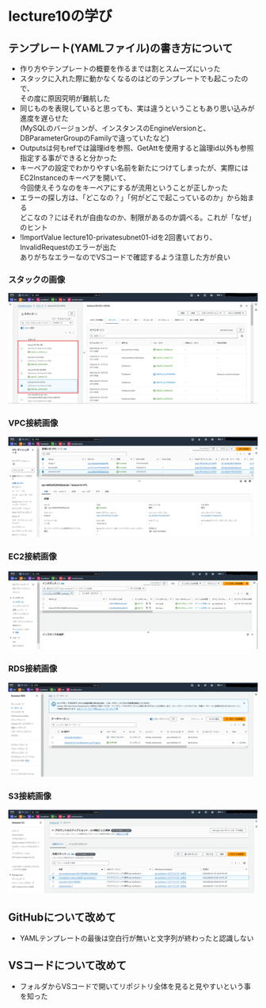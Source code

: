 # lecture10の学び

## テンプレート(YAMLファイル)の書き方について  
-  作り方やテンプレートの概要を作るまでは割とスムーズにいった 
- スタックに入れた際に動かなくなるのはどのテンプレートでも起こったので、  
  その度に原因究明が難航した 
- 同じものを表現していると思っても、実は違うということもあり思い込みが進度を遅らせた  
  (MySQLのバージョンが、インスタンスのEngineVersionと、DBParameterGroupのFamilyで違っていたなど)  
- Outputsは何もrefでは論理idを参照、GetAttを使用すると論理id以外も参照指定する事ができると分かった  
- キーペアの設定でわかりやすい名前を新たにつけてしまったが、実際にはEC2Instanceのキーペアを開いて、  
  今回使えそうなのをキーペアにするが流用ということが正しかった  
- エラーの探し方は、「どこなの？」「何がどこで起こっているのか」から始まる  
  どこなの？にはそれが自由なのか、制限があるのか調べる。これが「なぜ」のヒント  
- !ImportValue lecture10-privatesubnet01-idを2回書いており、InvalidRequestのエラーが出た  
  ありがちなエラーなのでVSコードで確認するよう注意した方が良い 
  
### スタックの画像  
![画像1](lecuture10image\lecture10-CFn.png)
### VPC接続画像 
![画像2](lecuture10image\lecture10-CFn-VPC.png)
### EC2接続画像  
![画像3](lecuture10image\lecture10-CFn-EC2.png)
### RDS接続画像  
![画像4](lecuture10image\lecture10-CFn-RDS.png)
### S3接続画像  
![画像5](lecuture10image\lecture10-CFn-S3.png)

##  GitHubについて改めて 
- YAMLテンプレートの最後は空白行が無いと文字列が終わったと認識しない   

## VSコードについて改めて  
- フォルダからVSコードで開いてリポジトリ全体を見ると見やすいという事を知った  

